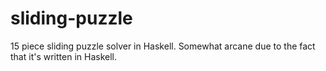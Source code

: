 sliding-puzzle
==============

15 piece sliding puzzle solver in Haskell. Somewhat arcane due to the fact that it's written in Haskell.
